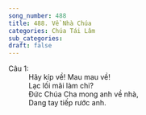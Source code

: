 ```yaml
---
song_number: 488
title: 488. Về Nhà Chúa
categories: Chúa Tái Lâm
sub_categories: 
draft: false
---
```

<dl><dt>Câu 1:</dt><dd data-verse="1">Hãy kíp về! Mau mau về! <br/>Lạc lối mãi làm chi? <br/>Đức Chúa Cha mong anh về nhà, <br/>Dang tay tiếp rước anh. </dd></dl>